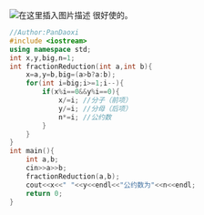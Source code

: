 ![在这里插入图片描述](https://pic.2ge.org/cdn/?url=https://img-blog.csdnimg.cn/873921ae2b384fbe94f39858835d243a.png?x-oss-process=image/watermark,type_d3F5LXplbmhlaQ,shadow_50,text_Q1NETiBA5r2Y6YGT54a5,size_20,color_FFFFFF,t_70,g_se,x_16)
很好使的。

```cpp
//Author:PanDaoxi
#include <iostream>
using namespace std;
int x,y,big,n=1;
int fractionReduction(int a,int b){
	x=a,y=b,big=(a>b?a:b);
	for(int i=big;i>=1;i--){
		if(x%i==0&&y%i==0){
			x/=i; //分子（前项）
			y/=i; //分母（后项）
			n*=i; //公约数
		}
	} 
}
int main(){
	int a,b;
	cin>>a>>b;
	fractionReduction(a,b);
	cout<<x<<" "<<y<<endl<<"公约数为"<<n<<endl; 
	return 0;
} 
```

